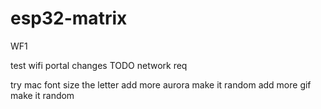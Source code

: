 # esp32-matrix

WF1

test wifi portal changes
TODO network req 

try mac font size the letter
add more aurora make it random
add more gif make it random
